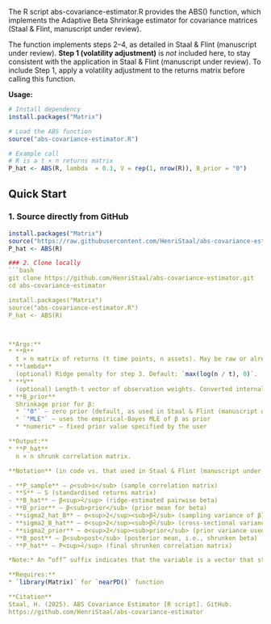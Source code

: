 The R script abs-covariance-estimator.R provides the ABS() function, which implements the Adaptive Beta Shrinkage estimator for covariance matrices (Staal & Flint, manuscript under review).

The function implements steps 2–4, as detailed in Staal & Flint (manuscript under review). **Step 1 (volatility adjustment)** is *not* included here, to stay consistent with the application in Staal & Flint (manuscript under review). To include Step 1, apply a volatility adjustment to the returns matrix before calling this function.

**Usage:**
```r
# Install dependency
install.packages("Matrix")

# Load the ABS function
source("abs-covariance-estimator.R")

# Example call
# R is a t × n returns matrix
P_hat <- ABS(R, lambda  = 0.1, V = rep(1, nrow(R)), B_prior = "0")
```

## Quick Start

### 1. Source directly from GitHub
```r
install.packages("Matrix")  
source("https://raw.githubusercontent.com/HenriStaal/abs-covariance-estimator/main/abs-covariance-estimator.R")  
P_hat <- ABS(R)

### 2. Clone locally
```bash
git clone https://github.com/HenriStaal/abs-covariance-estimator.git  
cd abs-covariance-estimator

install.packages("Matrix")  
source("abs-covariance-estimator.R")  
P_hat <- ABS(R)



**Args:**
* **R**  
  t × n matrix of returns (t time points, n assets). May be raw or already volatility-adjusted.  
* **lambda**  
  (optional) Ridge penalty for step 3. Default: `max(log(n / t), 0)`.  
* **V**  
  (optional) Length-t vector of observation weights. Converted internally to `W = diag(V)`. Default: `rep(1, t)`.  
* **B_prior**  
  Shrinkage prior for β:  
  * `"0"` – zero prior (default, as used in Staal & Flint (manuscript under review))  
  * `"MLE"` – uses the empirical-Bayes MLE of β as prior  
  * *numeric* – fixed prior value specified by the user  

**Output:**
* **P_hat**  
  n × n shrunk correlation matrix.  

**Notation** (in code vs. that used in Staal & Flint (manuscript under review)):

- **P_sample** – ρ<sub>s</sub> (sample correlation matrix)  
- **S** – S (standardised returns matrix)  
- **B_hat** – β<sup>̂</sup> (ridge-estimated pairwise beta)  
- **B_prior** – β<sub>prior</sub> (prior mean for beta)  
- **sigma2_hat_B** – σ<sup>2</sup><sub>β̂</sub> (sampling variance of β̂)  
- **sigma2_B_hat** – σ<sup>2</sup><sub>β̂</sub> (cross-sectional variance of β̂)  
- **sigma2_prior** – σ<sup>2</sup><sub>prior</sub> (prior variance used in Vasicek shrinkage)  
- **B_post** – β<sub>post</sub> (posterior mean, i.e., shrunken beta)  
- **P_hat** – P<sup>̂</sup> (final shrunken correlation matrix) 

*Note:* An “off” suffix indicates that the variable is a vector that stores the respective values for all off-diagonal entries (i.e. for all i, j such that i ≠ j).

**Requires:**
* `library(Matrix)` for `nearPD()` function

**Citation**
Staal, H. (2025). ABS Covariance Estimator [R script]. GitHub.
https://github.com/HenriStaal/abs-covariance-estimator
